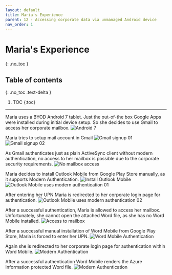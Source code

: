 ```yaml
---
layout: default
title: Maria's Experience
parent: 12 - Accessing corporate data via unmanaged Android device
nav_order: 1
---
```


# Maria's Experience
{: .no_toc }

## Table of contents
{: .no_toc .text-delta }

1. TOC
{:toc}

---

Maria uses a BYOD Android 7 tablet. Just the out-of-the box Google Apps were installed during initial device setup. So she decides to use Gmail to access her corporate mailbox.
![](/assets/images/scenario12/Scenario12_03.PNG "Android 7")



Maria tries to setup mail account in Gmail
![](/assets/images/scenario12/Scenario12_04.PNG "Gmail signup 01")
![](/assets/images/scenario12/Scenario12_05.PNG "Gmail signup 02")


As Gmail authenticates just as plain ActiveSync client without modern authentication, no access to her mailbox is possible due to the corporate security requirements.
![](/assets/images/scenario12/Scenario12_06.PNG "No mailbox access")

Maria decides to install Outlook Mobile from Google Play Store manually, as it supports Modern Authentication.
![](/assets/images/scenario12/Scenario12_07.PNG "Install Outlook Mobile")
![](/assets/images/scenario12/Scenario12_08.PNG "Outlook Mobile uses modern authentication 01")

After entering her UPN Maria is redirected to her corporate login page for authentication.
![](/assets/images/scenario12/Scenario12_09.PNG "Outlook Mobile uses modern authentication 02")

After a successful authentication, Maria is allowed to access her mailbox. Unfortunately, she cannot open the attached Word file, as she has no Word Mobile installed.
![](/assets/images/scenario12/Scenario12_10.PNG "Access to mailbox")

After a successful manual installation of Word Mobile from Google Play Store, Maria is forced to enter her UPN.
![](/assets/images/scenario12/Scenario12_11.PNG "Word Mobile Authentication")

Again she is redirected to her corporate login page for authentication within Word Mobile.
![](/assets/images/scenario12/Scenario12_12.PNG "Modern Authentication")

After a successful authentication Word Mobile renders the Azure Information protected Word file.
![](/assets/images/scenario12/Scenario12_13.PNG "Modern Authentication")